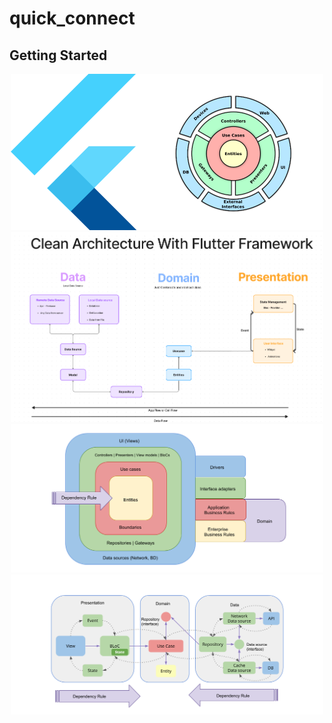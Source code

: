 # quick_connect


## Getting Started

<p align="center">
    <img src="https://github.com/hassan-thabet/flutter_clean_architecture_with_bloc_example/blob/master/assets/rmfile/1.png" width="500" title="1">
    <img src="https://github.com/hassan-thabet/flutter_clean_architecture_with_bloc_example/blob/master/assets/rmfile/2.png" width="500" title="2">
    <img src="https://github.com/hassan-thabet/flutter_clean_architecture_with_bloc_example/blob/master/assets/rmfile/3.png" width="500" title="3">
    <img src="https://github.com/hassan-thabet/flutter_clean_architecture_with_bloc_example/blob/master/assets/rmfile/4.png" width="500" title="4">
</p>

